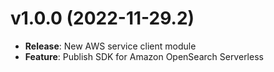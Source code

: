 # v1.0.0 (2022-11-29.2)

* **Release**: New AWS service client module
* **Feature**: Publish SDK for Amazon OpenSearch Serverless


